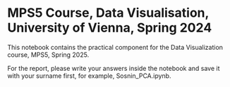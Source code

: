# MPS5 Course, Data Visualisation, University of Vienna, Spring 2024
This notebook contains the practical component for the Data Visualization course, MPS5, Spring 2025.

For the report, please write your answers inside the notebook and save it with your surname first, for example, Sosnin\_PCA.ipynb.
